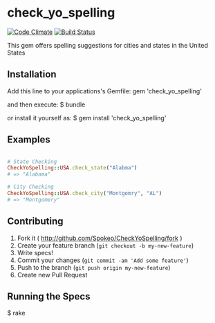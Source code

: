 # check_yo_spelling
[![Code Climate](https://codeclimate.com/github/Spokeo/CheckYoSpelling.png)](https://codeclimate.com/github/Spokeo/CheckYoSpelling)
[![Build Status](https://travis-ci.org/Spokeo/CheckYoSpelling.svg)](https://travis-ci.org/Spokeo/CheckYoSpelling)


This gem offers spelling suggestions for cities and states in the United States

## Installation

Add this line to your applications's Gemfile:
  gem 'check_yo_spelling'

and then execute:
  $ bundle

or install it yourself as:
  $ gem install 'check_yo_spelling'

## Examples
```ruby

# State Checking
CheckYoSpelling::USA.check_state("Alabma")
# => "Alabama"

# City Checking
CheckYoSpelling::USA.check_city("Montgomry", "AL")
# => "Montgomery"
```
## Contributing

1. Fork it ( http://github.com/Spokeo/CheckYoSpelling/fork )
2. Create your feature branch (`git checkout -b my-new-feature`)
3. Write specs!
4. Commit your changes (`git commit -am 'Add some feature'`)
5. Push to the branch (`git push origin my-new-feature`)
6. Create new Pull Request

## Running the Specs
  $ rake
